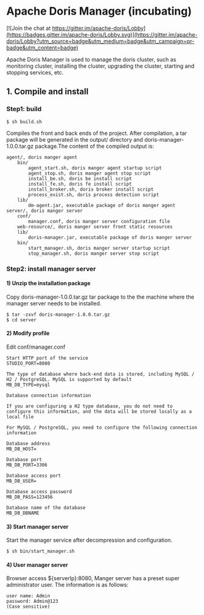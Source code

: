 <!--
Licensed to the Apache Software Foundation (ASF) under one
or more contributor license agreements.  See the NOTICE file
distributed with this work for additional information
regarding copyright ownership.  The ASF licenses this file
to you under the Apache License, Version 2.0 (the
"License"); you may not use this file except in compliance
with the License.  You may obtain a copy of the License at

  http://www.apache.org/licenses/LICENSE-2.0

Unless required by applicable law or agreed to in writing,
software distributed under the License is distributed on an
"AS IS" BASIS, WITHOUT WARRANTIES OR CONDITIONS OF ANY
KIND, either express or implied.  See the License for the
specific language governing permissions and limitations
under the License.
-->

# Apache Doris Manager (incubating)
[![Join the chat at https://gitter.im/apache-doris/Lobby](https://badges.gitter.im/apache-doris/Lobby.svg)](https://gitter.im/apache-doris/Lobby?utm_source=badge&utm_medium=badge&utm_campaign=pr-badge&utm_content=badge)

Apache Doris Manager is used to manage the doris cluster, such as monitoring cluster, installing the cluster, upgrading the cluster, starting and stopping services, etc.

## 1. Compile and install

### Step1: build
```
$ sh build.sh
```
Compiles the front and back ends of the project. After compilation, a tar package will be generated in the output/ directory and doris-manager-1.0.0.tar.gz package.The content of the compiled output is:
```
agent/, doris manger agent
    bin/
        agent_start.sh, doris manger agent startup script
        agent_stop.sh, doris manger agent stop script
        install_be.sh, doris be install script
        install_fe.sh, doris fe install script
        install_broker.sh, doris broker install script
        process_exist.sh, doris process detection script
    lib/
        dm-agent.jar, executable package of doris manger agent
server/, doris manger server
    conf/
        manager.conf, doris manger server configuration file
    web-resource/, doris manger server front static resources
    lib/
        doris-manager.jar, executable package of doris manger server
    bin/
        start_manager.sh, doris manger server startup script
        stop_manager.sh, doris manger server stop script
```

### Step2: install manager server
#### 1) Unzip the installation package
Copy doris-manager-1.0.0.tar.gz tar package to the the machine where the manager server needs to be installed.
```
$ tar -zxvf doris-manager-1.0.0.tar.gz
$ cd server
```
#### 2) Modify profile
Edit conf/manager.conf
```$xslt
Start HTTP port of the service
STUDIO_PORT=8080

The type of database where back-end data is stored, including MySQL / H2 / PostgreSQL. MySQL is supported by default
MB_DB_TYPE=mysql

Database connection information

If you are configuring a H2 type database, you do not need to configure this information, and the data will be stored locally as a local file

For MySQL / PostgreSQL, you need to configure the following connection information

Database address
MB_DB_HOST=

Database port
MB_DB_PORT=3306

Database access port
MB_DB_USER=

Database access password
MB_DB_PASS=123456

Database name of the database
MB_DB_DBNAME
```

#### 3) Start manager server
Start the manager service after decompression and configuration.
```
$ sh bin/start_manager.sh
```
#### 4) User manager server
Browser access ${serverIp}:8080, Manger server has a preset super administrator user. The information is as follows:
```
user name: Admin
password: Admin@123
(Case sensitive)
```